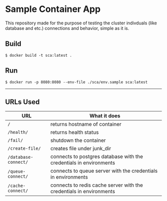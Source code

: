 # Sample Container App

This repository made for the purpose of testing the cluster indivduals (like database and etc.) connections and behavior, simple as it is.

## Build

```
$ docker build -t sca:latest .
```

## Run

```
$ docker run -p 8080:8080 --env-file ./sca/env.sample sca:latest
```

----

## URLs Used

| URL                  | What it does                                                        |
| -------------------- | ------------------------------------------------------------------- |
| `/`                  | returns hostname of container                                       |
| `/health/`           | returns health status                                               |
| `/fail/`             | shutdown the container                                              |
| `/create-file/`      | creates file under junk_dir                                         |
| `/database-connect/` | connects to postgres database with the credentials in environments  |
| `/queue-connect/`    | connects to queue server with the credentials in environments       |
| `/cache-connect/`    | connects to redis cache server with the credentials in environments |
